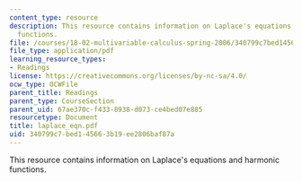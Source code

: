 ```yaml
---
content_type: resource
description: This resource contains information on Laplace's equations and harmonic
  functions.
file: /courses/18-02-multivariable-calculus-spring-2006/340799c7bed145663b19ee2806baf87a_laplace_eqn.pdf
file_type: application/pdf
learning_resource_types:
- Readings
license: https://creativecommons.org/licenses/by-nc-sa/4.0/
ocw_type: OCWFile
parent_title: Readings
parent_type: CourseSection
parent_uid: 67ae370c-f433-8938-d073-ce4bed07e885
resourcetype: Document
title: laplace_eqn.pdf
uid: 340799c7-bed1-4566-3b19-ee2806baf87a
---
```

This resource contains information on Laplace's equations and harmonic functions.